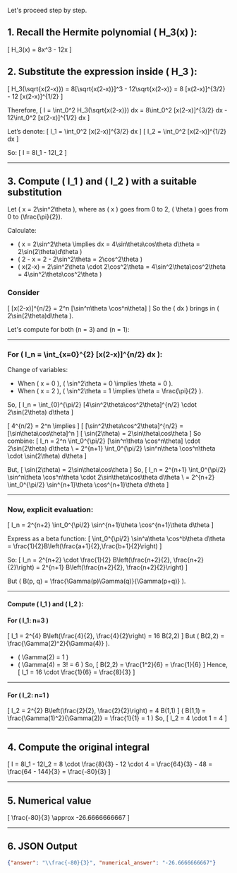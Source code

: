 Let's proceed step by step.

## 1. Recall the Hermite polynomial \( H_3(x) \):

\[
H_3(x) = 8x^3 - 12x
\]

## 2. Substitute the expression inside \( H_3 \):

\[
H_3(\sqrt{x(2-x)}) = 8[\sqrt{x(2-x)}]^3 - 12\sqrt{x(2-x)} = 8 [x(2-x)]^{3/2} - 12 [x(2-x)]^{1/2}
\]

Therefore,
\[
I = \int_0^2 H_3(\sqrt{x(2-x)}) dx = 8\int_0^2 [x(2-x)]^{3/2} dx - 12\int_0^2 [x(2-x)]^{1/2} dx
\]

Let’s denote:
\[
I_1 = \int_0^2 [x(2-x)]^{3/2} dx
\]
\[
I_2 = \int_0^2 [x(2-x)]^{1/2} dx
\]

So:
\[
I = 8I_1 - 12I_2
\]

---

## 3. Compute \( I_1 \) and \( I_2 \) with a suitable substitution

Let \( x = 2\sin^2\theta \), where as \( x \) goes from 0 to 2, \( \theta \) goes from 0 to \(\frac{\pi}{2}\).

Calculate:

- \( x = 2\sin^2\theta \implies dx = 4\sin\theta\cos\theta d\theta = 2\sin(2\theta)d\theta \)
- \( 2 - x = 2 - 2\sin^2\theta = 2\cos^2\theta \)
- \( x(2-x) = 2\sin^2\theta \cdot 2\cos^2\theta = 4\sin^2\theta\cos^2\theta = 4\sin^2\theta\cos^2\theta \)

### Consider
\[
[x(2-x)]^{n/2} = 2^n [\sin^n\theta \cos^n\theta]
\]
So the \( dx \) brings in \( 2\sin(2\theta)d\theta \).

Let's compute for both \(n = 3\) and \(n = 1\):

---

### For \( I_n = \int_{x=0}^{2} [x(2-x)]^{n/2} dx \):

Change of variables:
- When \( x = 0 \), \( \sin^2\theta = 0 \implies \theta = 0 \).
- When \( x = 2 \), \( \sin^2\theta = 1 \implies \theta = \frac{\pi}{2} \).

So,
\[
I_n = \int_{0}^{\pi/2} [4\sin^2\theta\cos^2\theta]^{n/2} \cdot 2\sin(2\theta) d\theta
\]

\[
4^{n/2} = 2^n \implies
\]
\[
[\sin^2\theta\cos^2\theta]^{n/2} = [\sin\theta\cos\theta]^n
\]
\[
\sin(2\theta) = 2\sin\theta\cos\theta
\]
So combine:
\[
I_n = 2^n \int_0^{\pi/2} [\sin^n\theta \cos^n\theta] \cdot 2\sin(2\theta) d\theta \\
= 2^{n+1} \int_0^{\pi/2} \sin^n\theta \cos^n\theta \cdot \sin(2\theta) d\theta
\]

But,
\[
\sin(2\theta) = 2\sin\theta\cos\theta
\]
So,
\[
I_n = 2^{n+1} \int_0^{\pi/2} \sin^n\theta \cos^n\theta \cdot 2\sin\theta\cos\theta d\theta \\
= 2^{n+2} \int_0^{\pi/2} \sin^{n+1}\theta \cos^{n+1}\theta d\theta
\]

---

### Now, explicit evaluation:
\[
I_n = 2^{n+2} \int_0^{\pi/2} \sin^{n+1}\theta \cos^{n+1}\theta d\theta
\]

Express as a beta function:
\[
\int_0^{\pi/2} \sin^a\theta \cos^b\theta d\theta = \frac{1}{2}B\left(\frac{a+1}{2},\frac{b+1}{2}\right)
\]

So:
\[
I_n = 2^{n+2} \cdot \frac{1}{2} B\left(\frac{n+2}{2}, \frac{n+2}{2}\right) = 2^{n+1} B\left(\frac{n+2}{2}, \frac{n+2}{2}\right)
\]

But \( B(p, q) = \frac{\Gamma(p)\Gamma(q)}{\Gamma(p+q)} \).

---

#### Compute \( I_1 \) and \( I_2 \):

#### For \( I_1: n=3 \)
\[
I_1 = 2^{4} B\left(\frac{4}{2}, \frac{4}{2}\right) = 16 B(2,2)
\]
But \( B(2,2) = \frac{\Gamma(2)^2}{\Gamma(4)} \).
- \( \Gamma(2) = 1 \)
- \( \Gamma(4) = 3! = 6 \)
So,
\[
B(2,2) = \frac{1^2}{6} = \frac{1}{6}
\]
Hence,
\[
I_1 = 16 \cdot \frac{1}{6} = \frac{8}{3}
\]

---

#### For \( I_2: n=1 \)
\[
I_2 = 2^{2} B\left(\frac{2}{2}, \frac{2}{2}\right) = 4 B(1,1)
\]
\( B(1,1) = \frac{\Gamma(1)^2}{\Gamma(2)} = \frac{1}{1} = 1 \)
So,
\[
I_2 = 4 \cdot 1 = 4
\]

---

## 4. Compute the original integral

\[
I = 8I_1 - 12I_2 = 8 \cdot \frac{8}{3} - 12 \cdot 4 = \frac{64}{3} - 48 = \frac{64 - 144}{3} = \frac{-80}{3}
\]

---

## 5. Numerical value

\[
\frac{-80}{3} \approx -26.6666666667
\]

---

## 6. JSON Output

```json
{"answer": "\\frac{-80}{3}", "numerical_answer": "-26.6666666667"}
```